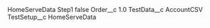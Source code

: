 <?xml version="1.0" encoding="UTF-8"?>
<CustomMetadata xmlns="http://soap.sforce.com/2006/04/metadata" xmlns:xsi="http://www.w3.org/2001/XMLSchema-instance" xmlns:xsd="http://www.w3.org/2001/XMLSchema">
    <label>HomeServeData Step1</label>
    <protected>false</protected>
    <values>
        <field>Order__c</field>
        <value xsi:type="xsd:double">1.0</value>
    </values>
    <values>
        <field>TestData__c</field>
        <value xsi:type="xsd:string">AccountCSV</value>
    </values>
    <values>
        <field>TestSetup__c</field>
        <value xsi:type="xsd:string">HomeServeData</value>
    </values>
</CustomMetadata>
